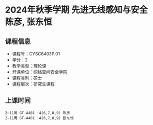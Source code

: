 # 2024年秋季学期 先进无线感知与安全 陈彦, 张东恒






## 课程信息

- 课程号：CYSC6403P.01
- 学分：2
- 教学类型：理论课
- 开课单位：网络空间安全学院
- 课程类别：硕士
- 课程层次：研究生课程

## 上课时间

```
2~11周 GT-A401 :4(6,7,8,9) 陈彦
2~11周 GT-A401 :4(6,7,8,9) 张东恒
```

